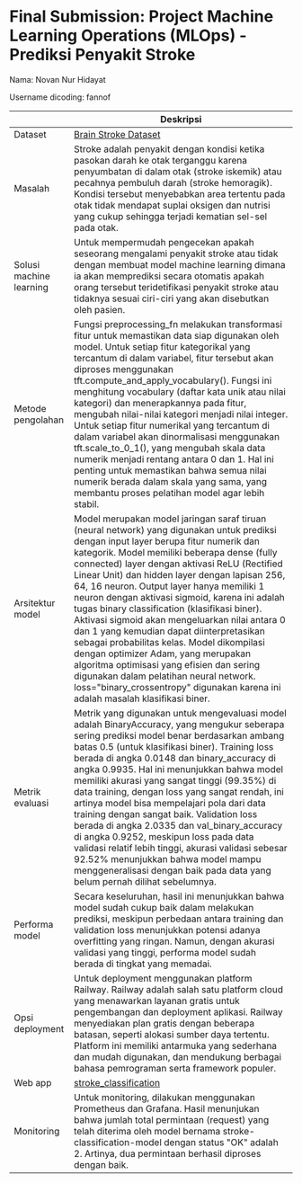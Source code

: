# Final Submission: Project Machine Learning Operations (MLOps) - Prediksi Penyakit Stroke
Nama: Novan Nur Hidayat

Username dicoding: fannof

| | Deskripsi |
| ----------- | ----------- |
| Dataset | [Brain Stroke Dataset](https://www.kaggle.com/datasets/jillanisofttech/brain-stroke-dataset) | 
| Masalah | Stroke adalah penyakit dengan kondisi ketika pasokan darah ke otak terganggu karena penyumbatan di dalam otak (stroke iskemik) atau pecahnya pembuluh darah (stroke hemoragik). Kondisi tersebut menyebabkan area tertentu pada otak tidak mendapat suplai oksigen dan nutrisi yang cukup sehingga terjadi kematian sel-sel pada otak. |
| Solusi machine learning | Untuk mempermudah pengecekan apakah seseorang mengalami penyakit stroke atau tidak dengan membuat model machine learning dimana ia akan memprediksi secara otomatis apakah orang tersebut teridetifikasi penyakit stroke atau tidaknya sesuai ciri-ciri yang akan disebutkan oleh pasien. |
| Metode pengolahan | Fungsi preprocessing_fn melakukan transformasi fitur untuk memastikan data siap digunakan oleh model. Untuk setiap fitur kategorikal yang tercantum di dalam variabel, fitur tersebut akan diproses menggunakan tft.compute_and_apply_vocabulary(). Fungsi ini menghitung vocabulary (daftar kata unik atau nilai kategori) dan menerapkannya pada fitur, mengubah nilai-nilai kategori menjadi nilai integer. Untuk setiap fitur numerikal yang tercantum di dalam variabel akan dinormalisasi menggunakan tft.scale_to_0_1(), yang mengubah skala data numerik menjadi rentang antara 0 dan 1. Hal ini penting untuk memastikan bahwa semua nilai numerik berada dalam skala yang sama, yang membantu proses pelatihan model agar lebih stabil. |
| Arsitektur model | Model merupakan model jaringan saraf tiruan (neural network) yang digunakan untuk prediksi dengan input layer berupa fitur numerik dan kategorik. Model memiliki beberapa dense (fully connected) layer dengan aktivasi ReLU (Rectified Linear Unit) dan hidden layer dengan lapisan 256, 64, 16 neuron. Output layer hanya memiliki 1 neuron dengan aktivasi sigmoid, karena ini adalah tugas binary classification (klasifikasi biner). Aktivasi sigmoid akan mengeluarkan nilai antara 0 dan 1 yang kemudian dapat diinterpretasikan sebagai probabilitas kelas. Model dikompilasi dengan optimizer Adam, yang merupakan algoritma optimisasi yang efisien dan sering digunakan dalam pelatihan neural network. loss="binary_crossentropy" digunakan karena ini adalah masalah klasifikasi biner. |
| Metrik evaluasi | Metrik yang digunakan untuk mengevaluasi model adalah BinaryAccuracy, yang mengukur seberapa sering prediksi model benar berdasarkan ambang batas 0.5 (untuk klasifikasi biner). Training loss berada di angka 0.0148 dan binary_accuracy di angka 0.9935. Hal ini menunjukkan bahwa model memiliki akurasi yang sangat tinggi (99.35%) di data training, dengan loss yang sangat rendah, ini artinya model bisa mempelajari pola dari data training dengan sangat baik. Validation loss berada di angka 2.0335 dan val_binary_accuracy di angka 0.9252, meskipun loss pada data validasi relatif lebih tinggi, akurasi validasi sebesar 92.52% menunjukkan bahwa model mampu menggeneralisasi dengan baik pada data yang belum pernah dilihat sebelumnya. |
| Performa model | Secara keseluruhan, hasil ini menunjukkan bahwa model sudah cukup baik dalam melakukan prediksi, meskipun perbedaan antara training dan validation loss menunjukkan potensi adanya overfitting yang ringan. Namun, dengan akurasi validasi yang tinggi, performa model sudah berada di tingkat yang memadai. |
| Opsi deployment | Untuk deployment menggunakan platform Railway. Railway adalah salah satu platform cloud yang menawarkan layanan gratis untuk pengembangan dan deployment aplikasi. Railway menyediakan plan gratis dengan beberapa batasan, seperti alokasi sumber daya tertentu. Platform ini memiliki antarmuka yang sederhana dan mudah digunakan, dan mendukung berbagai bahasa pemrograman serta framework populer. |
| Web app | [stroke_classification](https://project-mlops-stroke-prediction-production.up.railway.app/v1/models/stroke-classification-model/metadata)|
| Monitoring | Untuk monitoring, dilakukan menggunakan Prometheus dan Grafana. Hasil menunjukan bahwa jumlah total permintaan (request) yang telah diterima oleh model bernama stroke-classification-model dengan status "OK" adalah 2. Artinya, dua permintaan berhasil diproses dengan baik. |
